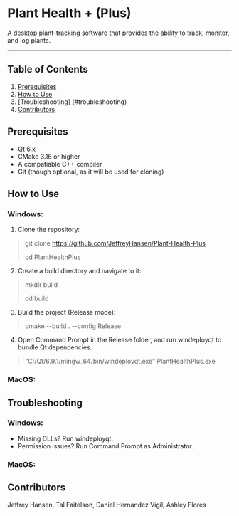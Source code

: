 # Plant Health + (Plus)

A desktop plant-tracking software that provides the ability to track, monitor, and log plants.

---

## Table of Contents

1. [Prerequisites](#prerequisites)
2. [How to Use](#how-to-use)
3. [Troubleshooting] (#troubleshooting)
3. [Contributors](#contributors)


## Prerequisites

- Qt 6.x
- CMake 3.16 or higher
- A compatiable C++ compiler
- Git (though optional, as it will be used for cloning)

## How to Use
### Windows:
1. Clone the repository:

> git clone https://github.com/JeffreyHansen/Plant-Health-Plus
>
> cd PlantHealthPlus

2. Create a build directory and navigate to it:

>mkdir build
>
>cd build

3. Build the project (Release mode):

>cmake --build . --config Release

4. Open Command Prompt in the Release folder, and run windeployqt to bundle Qt dependencies.

>"C:/Qt/6.9.1/mingw_64/bin/windeployqt.exe" PlantHealthPlus.exe
### MacOS:

## Troubleshooting
### Windows:
- Missing DLLs? Run windeployqt.
- Permission issues? Run Command Prompt as Administrator.
### MacOS:

## Contributors
Jeffrey Hansen, Tal Faitelson, Daniel Hernandez Vigil, Ashley Flores

